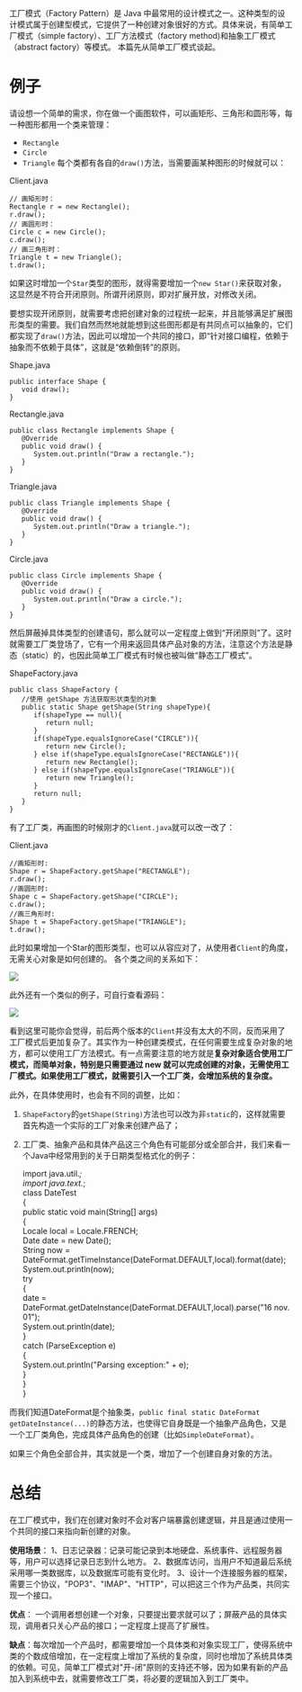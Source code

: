 工厂模式（Factory Pattern）是 Java 中最常用的设计模式之一。这种类型的设计模式属于创建型模式，它提供了一种创建对象很好的方式。具体来说，有简单工厂模式（simple factory）、工厂方法模式（factory method)和抽象工厂模式（abstract factory）等模式。
本篇先从简单工厂模式谈起。

# 例子
请设想一个简单的需求，你在做一个画图软件，可以画矩形、三角形和圆形等，每一种图形都用一个类来管理：  
  * `Rectangle`
  * `Circle`
  * `Triangle`
每个类都有各自的`draw()`方法，当需要画某种图形的时候就可以：  

Client.java

    // 画矩形时：
    Rectangle r = new Rectangle();
    r.draw();
    // 画圆形时：
    Circle c = new Circle();
    c.draw();
    // 画三角形时：
    Triangle t = new Triangle();
    t.draw();

如果这时增加一个`Star`类型的图形，就得需要增加一个`new Star()`来获取对象，这显然是不符合开闭原则。所谓开闭原则，即对扩展开放，对修改关闭。

要想实现开闭原则，就需要考虑把创建对象的过程统一起来，并且能够满足扩展图形类型的需要。我们自然而然地就能想到这些图形都是有共同点可以抽象的，它们都实现了`draw()`方法，因此可以增加一个共同的接口，即“针对接口编程，依赖于抽象而不依赖于具体”，这就是“依赖倒转”的原则。

Shape.java

    public interface Shape {
       void draw();
    }


Rectangle.java

    public class Rectangle implements Shape {
       @Override
       public void draw() {
          System.out.println("Draw a rectangle.");
       }
    }


Triangle.java

    public class Triangle implements Shape {
       @Override
       public void draw() {
          System.out.println("Draw a triangle.");
       }
    }


Circle.java

    public class Circle implements Shape {
       @Override
       public void draw() {
          System.out.println("Draw a circle.");
       }
    }


然后屏蔽掉具体类型的创建语句，那么就可以一定程度上做到“开闭原则”了。这时就需要工厂类登场了，它有一个用来返回具体产品对象的方法，注意这个方法是静态（static）的，也因此简单工厂模式有时候也被叫做“静态工厂模式”。

ShapeFactory.java

    public class ShapeFactory {
       //使用 getShape 方法获取形状类型的对象
       public static Shape getShape(String shapeType){
          if(shapeType == null){
             return null;
          }        
          if(shapeType.equalsIgnoreCase("CIRCLE")){
             return new Circle();
          } else if(shapeType.equalsIgnoreCase("RECTANGLE")){
             return new Rectangle();
          } else if(shapeType.equalsIgnoreCase("TRIANGLE")){
             return new Triangle();
          }
          return null;
       }
    }


有了工厂类，再画图的时候刚才的`Client.java`就可以改一改了：

Client.java

    //画矩形时:
    Shape r = ShapeFactory.getShape("RECTANGLE");
    r.draw();
    //画圆形时:
    Shape c = ShapeFactory.getShape("CIRCLE");
    c.draw();
    //画三角形时:
    Shape t = ShapeFactory.getShape("TRIANGLE");
    t.draw();

此时如果增加一个Star的图形类型，也可以从容应对了，从使用者`Client`的角度，无需关心对象是如何创建的。
各个类之间的关系如下：

![](images/simplefactory1.png)

此外还有一个类似的例子，可自行查看源码：

![](images/simplefactory2.png)

看到这里可能你会觉得，前后两个版本的`Client`并没有太大的不同，反而采用了工厂模式后更加复杂了。其实作为一种创建类模式，在任何需要生成复杂对象的地方，都可以使用工厂方法模式。有一点需要注意的地方就是**复杂对象适合使用工厂模式，而简单对象，特别是只需要通过 new 就可以完成创建的对象，无需使用工厂模式。如果使用工厂模式，就需要引入一个工厂类，会增加系统的复杂度。**

此外，在具体使用时，也会有不同的调整，比如：
1. `ShapeFactory`的`getShape(String)`方法也可以改为非`static`的，这样就需要首先构造一个实际的工厂对象来创建产品了；
2. 工厂类、抽象产品和具体产品这三个角色有可能部分或全部合并，我们来看一个Java中经常用到的关于日期类型格式化的例子：

    import java.util.*;  
    import java.text.*;  
    class DateTest  
    {  
        public static void main(String[] args)  
        {  
            Locale local = Locale.FRENCH;  
            Date date = new Date();  
            String now = DateFormat.getTimeInstance(DateFormat.DEFAULT,local).format(date);  
            System.out.println(now);  
            try  
            {  
                date = DateFormat.getDateInstance(DateFormat.DEFAULT,local).parse("16 nov. 01");  
                System.out.println(date);  
            }  
            catch (ParseException e)  
            {  
                System.out.println("Parsing exception:" + e);  
            }  
        }  
    }  

而我们知道DateFormat是个抽象类，`public final static DateFormat getDateInstance(...)`的静态方法，也使得它自身既是一个抽象产品角色，又是一个工厂类角色，完成具体产品角色的创建（比如`SimpleDateFormat`）。

如果三个角色全部合并，其实就是一个类，增加了一个创建自身对象的方法。

# 总结
在工厂模式中，我们在创建对象时不会对客户端暴露创建逻辑，并且是通过使用一个共同的接口来指向新创建的对象。

**使用场景**： 1、日志记录器：记录可能记录到本地硬盘、系统事件、远程服务器等，用户可以选择记录日志到什么地方。 2、数据库访问，当用户不知道最后系统采用哪一类数据库，以及数据库可能有变化时。 3、设计一个连接服务器的框架，需要三个协议，"POP3"、"IMAP"、"HTTP"，可以把这三个作为产品类，共同实现一个接口。

**优点**： 一个调用者想创建一个对象，只要提出要求就可以了；屏蔽产品的具体实现，调用者只关心产品的接口；一定程度上提高了扩展性。

**缺点**：每次增加一个产品时，都需要增加一个具体类和对象实现工厂，使得系统中类的个数成倍增加，在一定程度上增加了系统的复杂度，同时也增加了系统具体类的依赖。可见，简单工厂模式对"开-闭"原则的支持还不够，因为如果有新的产品加入到系统中去，就需要修改工厂类，将必要的逻辑加入到工厂类中。

